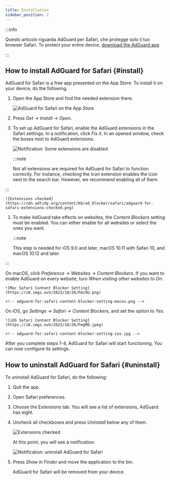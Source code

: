```yaml
---
title: Installation
sidebar_position: 2
---
```


:::info

Questo articolo riguarda AdGuard per Safari, che protegge solo il tuo browser Safari. To protect your entire device, [download the AdGuard app](https://agrd.io/download-kb-adblock)

:::

## How to install AdGuard for Safari {#install}

AdGuard for Safari is a free app presented on the App Store. To install it on your device, do the following.

1. Open the App Store and find the needed extension there.

    ![AdGuard for Safari on the App Store](https://cdn.adtidy.org/content/Kb/ad_blocker/safari/adguard-for-safari-app-store.png)

1. Press *Get* → *Install* → *Open*.

1. To set up AdGuard for Safari, enable the AdGuard extensions in the Safari settings. In a notification, click *Fix it*. In an opened window, check the boxes next to AdGuard extensions.

    ![Notification: Some extensions are disabled](https://cdn.adtidy.org/content/Kb/ad_blocker/safari/adguard-for-safari-notification.png)

    :::note

    Not all extensions are required for AdGuard for Safari to function correctly. For instance, checking the *Icon* extension enables the icon next to the search bar. However, we recommend enabling all of them.


:::

    ![Extensions checked](https://cdn.adtidy.org/content/Kb/ad_blocker/safari/adguard-for-safari-extensions-checked.png)

1. To make AdGuard take effects on websites, the *Content Blockers* setting must be enabled. You can either enable for all websites or select the ones you want.

    :::note

    This step is needed for iOS 9.0 and later, macOS 10.11 with Safari 10, and macOS 10.12 and later.


:::

On macOS, click *Preference* → *Websites* → *Content Blockers*. If you want to enable AdGuard on every website, turn *When visiting other websites* to *On*.

    ![Mac Safari Content Blocker Setting](https://i0.imgs.ovh/2023/10/26/Fmc9U.png)

    <!-- adguard-for-safari-content-blocker-setting-macos.png -->

On iOS, go *Settings* → *Safari* → *Content Blockers*, and set the option to *Yes*.

    ![iOS Safari Content Blocker Setting](https://i0.imgs.ovh/2023/10/26/FmgM0.jpeg)

    <!-- adguard-for-safari-content-blocker-setting-ios.jpg -->

After you complete steps 1-4, AdGuard for Safari will start functioning. You can now configure its settings.

## How to uninstall AdGuard for Safari {#uninstall}

To uninstall AdGuard for Safari, do the following:

1. Quit the app.

1. Open Safari preferences.

1. Choose the Extensions tab. You will see a list of extensions, AdGuard has eight.

1. Uncheck all checkboxes and press *Uninstall* below any of them.

    ![Extensions checked](https://cdn.adtidy.org/public/Adguard/kb/installation/Safari/extensionschecked.png)

    At this point, you will see a notification:

    ![Notification: uninstall AdGuard for Safari](https://cdn.adtidy.org/public/Adguard/kb/installation/Safari/showinfinder.png)

1. Press *Show in Finder* and move the application to the bin.

    AdGuard for Safari will be removed from your device.
